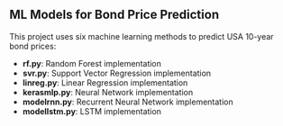 ## ML Models for Bond Price Prediction

This project uses six machine learning methods to predict USA 10-year bond prices:

- **rf.py**: Random Forest implementation  
- **svr.py**: Support Vector Regression implementation  
- **linreg.py**: Linear Regression implementation  
- **kerasmlp.py**: Neural Network implementation  
- **modelrnn.py**: Recurrent Neural Network implementation  
- **modellstm.py**: LSTM implementation  
